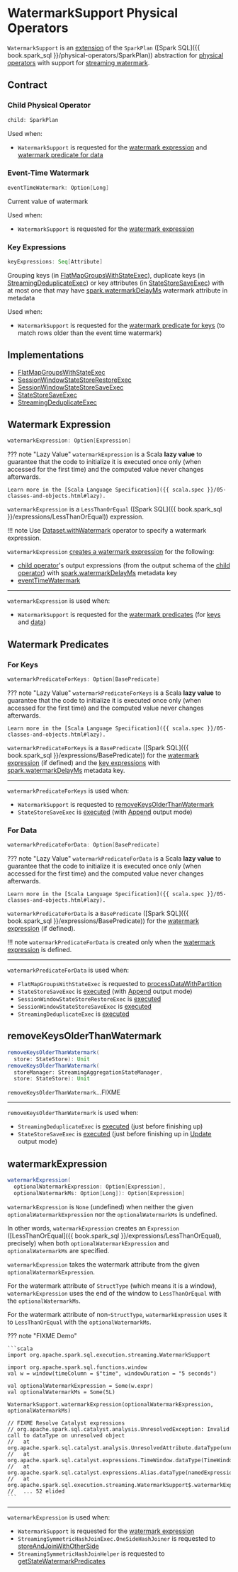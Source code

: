# WatermarkSupport Physical Operators

`WatermarkSupport` is an [extension](#contract) of the `SparkPlan` ([Spark SQL]({{ book.spark_sql }}/physical-operators/SparkPlan)) abstraction for [physical operators](#implementations) with support for [streaming watermark](../watermark/index.md).

## Contract

### <span id="child"> Child Physical Operator

```scala
child: SparkPlan
```

Used when:

* `WatermarkSupport` is requested for the [watermark expression](#watermarkExpression) and [watermark predicate for data](#watermarkPredicateForData)

### <span id="eventTimeWatermark"> Event-Time Watermark

```scala
eventTimeWatermark: Option[Long]
```

Current value of watermark

Used when:

* `WatermarkSupport` is requested for the [watermark expression](#watermarkExpression)

### <span id="keyExpressions"> Key Expressions

```scala
keyExpressions: Seq[Attribute]
```

Grouping keys (in [FlatMapGroupsWithStateExec](FlatMapGroupsWithStateExec.md#keyExpressions)), duplicate keys (in [StreamingDeduplicateExec](StreamingDeduplicateExec.md#keyExpressions)) or key attributes (in [StateStoreSaveExec](StateStoreSaveExec.md#keyExpressions)) with at most one that may have [spark.watermarkDelayMs](../logical-operators/EventTimeWatermark.md#watermarkDelayMs) watermark attribute in metadata

Used when:

* `WatermarkSupport` is requested for the [watermark predicate for keys](#watermarkPredicateForKeys) (to match rows older than the event time watermark)

## Implementations

* [FlatMapGroupsWithStateExec](FlatMapGroupsWithStateExec.md)
* [SessionWindowStateStoreRestoreExec](SessionWindowStateStoreRestoreExec.md)
* [SessionWindowStateStoreSaveExec](SessionWindowStateStoreSaveExec.md)
* [StateStoreSaveExec](StateStoreSaveExec.md)
* [StreamingDeduplicateExec](StreamingDeduplicateExec.md)

## <span id="watermarkExpression"> Watermark Expression

```scala
watermarkExpression: Option[Expression]
```

??? note "Lazy Value"
    `watermarkExpression` is a Scala **lazy value** to guarantee that the code to initialize it is executed once only (when accessed for the first time) and the computed value never changes afterwards.

    Learn more in the [Scala Language Specification]({{ scala.spec }}/05-classes-and-objects.html#lazy).

`watermarkExpression` is a `LessThanOrEqual` ([Spark SQL]({{ book.spark_sql }}/expressions/LessThanOrEqual)) expression.

!!! note
    Use [Dataset.withWatermark](../operators/withWatermark.md) operator to specify a watermark expression.

`watermarkExpression` [creates a watermark expression](#watermarkExpression-utility) for the following:

* [child operator](#child)'s output expressions (from the output schema of the [child operator](#child)) with [spark.watermarkDelayMs](../logical-operators/EventTimeWatermark.md#delayKey) metadata key
* [eventTimeWatermark](#eventTimeWatermark)

---

`watermarkExpression` is used when:

* `WatermarkSupport` is requested for the [watermark predicates](#watermark-predicates) (for [keys](#watermarkPredicateForKeys) and [data](#watermarkPredicateForData))

## Watermark Predicates

### <span id="watermarkPredicateForKeys"> For Keys

```scala
watermarkPredicateForKeys: Option[BasePredicate]
```

??? note "Lazy Value"
    `watermarkPredicateForKeys` is a Scala **lazy value** to guarantee that the code to initialize it is executed once only (when accessed for the first time) and the computed value never changes afterwards.

    Learn more in the [Scala Language Specification]({{ scala.spec }}/05-classes-and-objects.html#lazy).

`watermarkPredicateForKeys` is a `BasePredicate` ([Spark SQL]({{ book.spark_sql }}/expressions/BasePredicate)) for the [watermark expression](#watermarkExpression) (if defined) and the [key expressions](#keyExpressions) with [spark.watermarkDelayMs](../logical-operators/EventTimeWatermark.md#delayKey) metadata key.

---

`watermarkPredicateForKeys` is used when:

* `WatermarkSupport` is requested to [removeKeysOlderThanWatermark](#removeKeysOlderThanWatermark)
* `StateStoreSaveExec` is [executed](StateStoreSaveExec.md#doExecute) (with [Append](StateStoreSaveExec.md#doExecute-Append) output mode)

### <span id="watermarkPredicateForData"> For Data

```scala
watermarkPredicateForData: Option[BasePredicate]
```

??? note "Lazy Value"
    `watermarkPredicateForData` is a Scala **lazy value** to guarantee that the code to initialize it is executed once only (when accessed for the first time) and the computed value never changes afterwards.

    Learn more in the [Scala Language Specification]({{ scala.spec }}/05-classes-and-objects.html#lazy).

`watermarkPredicateForData` is a `BasePredicate` ([Spark SQL]({{ book.spark_sql }}/expressions/BasePredicate)) for the [watermark expression](#watermarkExpression) (if defined).

!!! note
    `watermarkPredicateForData` is created only when the [watermark expression](#watermarkExpression) is defined.

---

`watermarkPredicateForData` is used when:

* `FlatMapGroupsWithStateExec` is requested to [processDataWithPartition](FlatMapGroupsWithStateExec.md#processDataWithPartition)
* `StateStoreSaveExec` is [executed](StateStoreSaveExec.md#doExecute) (with [Append](StateStoreSaveExec.md#doExecute-Append) output mode)
* `SessionWindowStateStoreRestoreExec` is [executed](SessionWindowStateStoreRestoreExec.md#doExecute)
* `SessionWindowStateStoreSaveExec` is [executed](SessionWindowStateStoreSaveExec.md#doExecute)
* `StreamingDeduplicateExec` is [executed](StreamingDeduplicateExec.md#doExecute)

## <span id="removeKeysOlderThanWatermark"> removeKeysOlderThanWatermark

```scala
removeKeysOlderThanWatermark(
  store: StateStore): Unit
removeKeysOlderThanWatermark(
  storeManager: StreamingAggregationStateManager,
  store: StateStore): Unit
```

`removeKeysOlderThanWatermark`...FIXME

---

`removeKeysOlderThanWatermark` is used when:

* `StreamingDeduplicateExec` is [executed](StreamingDeduplicateExec.md#doExecute) (just before finishing up)
* `StateStoreSaveExec` is [executed](StateStoreSaveExec.md#doExecute) (just before finishing up in [Update](StateStoreSaveExec.md#doExecute-Update) output mode)

## <span id="watermarkExpression-utility"> watermarkExpression

```scala
watermarkExpression(
  optionalWatermarkExpression: Option[Expression],
  optionalWatermarkMs: Option[Long]): Option[Expression]
```

`watermarkExpression` is `None` (undefined) when neither the given `optionalWatermarkExpression` nor the `optionalWatermarkMs` is undefined.

In other words, `watermarkExpression` creates an `Expression` ([LessThanOrEqual]({{ book.spark_sql }}/expressions/LessThanOrEqual), precisely) when both `optionalWatermarkExpression` and `optionalWatermarkMs` are specified.

`watermarkExpression` takes the watermark attribute from the given `optionalWatermarkExpression`.

For the watermark attribute of `StructType` (which means it is a window), `watermarkExpression` uses the end of the window to `LessThanOrEqual` with the `optionalWatermarkMs`.

For the watermark attribute of non-`StructType`, `watermarkExpression` uses it to `LessThanOrEqual` with the `optionalWatermarkMs`.

??? note "FIXME Demo"

    ```scala
    import org.apache.spark.sql.execution.streaming.WatermarkSupport

    import org.apache.spark.sql.functions.window
    val w = window(timeColumn = $"time", windowDuration = "5 seconds")

    val optionalWatermarkExpression = Some(w.expr)
    val optionalWatermarkMs = Some(5L)

    WatermarkSupport.watermarkExpression(optionalWatermarkExpression, optionalWatermarkMs)

    // FIXME Resolve Catalyst expressions
    // org.apache.spark.sql.catalyst.analysis.UnresolvedException: Invalid call to dataType on unresolved object
    //   at org.apache.spark.sql.catalyst.analysis.UnresolvedAttribute.dataType(unresolved.scala:137)
    //   at org.apache.spark.sql.catalyst.expressions.TimeWindow.dataType(TimeWindow.scala:101)
    //   at org.apache.spark.sql.catalyst.expressions.Alias.dataType(namedExpressions.scala:166)
    //   at org.apache.spark.sql.execution.streaming.WatermarkSupport$.watermarkExpression(statefulOperators.scala:276)
    //   ... 52 elided
    ```

---

`watermarkExpression` is used when:

* `WatermarkSupport` is requested for the [watermark expression](#watermarkExpression)
* `StreamingSymmetricHashJoinExec.OneSideHashJoiner` is requested to [storeAndJoinWithOtherSide](../join/OneSideHashJoiner.md#storeAndJoinWithOtherSide)
* `StreamingSymmetricHashJoinHelper` is requested to [getStateWatermarkPredicates](../join/StreamingSymmetricHashJoinHelper.md#getStateWatermarkPredicates)
